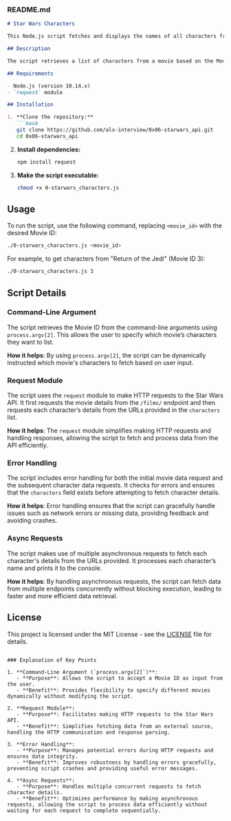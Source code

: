 ### README.md

```markdown
# Star Wars Characters

This Node.js script fetches and displays the names of all characters from a specified Star Wars movie using the Star Wars API.

## Description

The script retrieves a list of characters from a movie based on the Movie ID provided as a command-line argument. It makes use of the Star Wars API and the `request` module to fetch and display character names.

## Requirements

- Node.js (version 10.14.x)
- `request` module

## Installation

1. **Clone the repository:**
   ```bash
   git clone https://github.com/alx-interview/0x06-starwars_api.git
   cd 0x06-starwars_api
   ```

2. **Install dependencies:**
   ```bash
   npm install request
   ```

3. **Make the script executable:**
   ```bash
   chmod +x 0-starwars_characters.js
   ```

## Usage

To run the script, use the following command, replacing `<movie_id>` with the desired Movie ID:

```bash
./0-starwars_characters.js <movie_id>
```

For example, to get characters from "Return of the Jedi" (Movie ID 3):

```bash
./0-starwars_characters.js 3
```

## Script Details

### Command-Line Argument

The script retrieves the Movie ID from the command-line arguments using `process.argv[2]`. This allows the user to specify which movie’s characters they want to list.

**How it helps**: By using `process.argv[2]`, the script can be dynamically instructed which movie's characters to fetch based on user input.

### Request Module

The script uses the `request` module to make HTTP requests to the Star Wars API. It first requests the movie details from the `/films/` endpoint and then requests each character’s details from the URLs provided in the `characters` list.

**How it helps**: The `request` module simplifies making HTTP requests and handling responses, allowing the script to fetch and process data from the API efficiently.

### Error Handling

The script includes error handling for both the initial movie data request and the subsequent character data requests. It checks for errors and ensures that the `characters` field exists before attempting to fetch character details.

**How it helps**: Error handling ensures that the script can gracefully handle issues such as network errors or missing data, providing feedback and avoiding crashes.

### Async Requests

The script makes use of multiple asynchronous requests to fetch each character's details from the URLs provided. It processes each character’s name and prints it to the console.

**How it helps**: By handling asynchronous requests, the script can fetch data from multiple endpoints concurrently without blocking execution, leading to faster and more efficient data retrieval.

## License

This project is licensed under the MIT License - see the [LICENSE](LICENSE) file for details.
```

### Explanation of Key Points

1. **Command-Line Argument (`process.argv[2]`)**:
   - **Purpose**: Allows the script to accept a Movie ID as input from the user.
   - **Benefit**: Provides flexibility to specify different movies dynamically without modifying the script.

2. **Request Module**:
   - **Purpose**: Facilitates making HTTP requests to the Star Wars API.
   - **Benefit**: Simplifies fetching data from an external source, handling the HTTP communication and response parsing.

3. **Error Handling**:
   - **Purpose**: Manages potential errors during HTTP requests and ensures data integrity.
   - **Benefit**: Improves robustness by handling errors gracefully, preventing script crashes and providing useful error messages.

4. **Async Requests**:
   - **Purpose**: Handles multiple concurrent requests to fetch character details.
   - **Benefit**: Optimizes performance by making asynchronous requests, allowing the script to process data efficiently without waiting for each request to complete sequentially.
